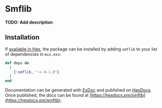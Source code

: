 # Smflib

**TODO: Add description**

## Installation

If [available in Hex](https://hex.pm/docs/publish), the package can be installed
by adding `smflib` to your list of dependencies in `mix.exs`:

```elixir
def deps do
  [
    {:smflib, "~> 0.1.0"}
  ]
end
```

Documentation can be generated with [ExDoc](https://github.com/elixir-lang/ex_doc)
and published on [HexDocs](https://hexdocs.pm). Once published, the docs can
be found at [https://hexdocs.pm/smflib](https://hexdocs.pm/smflib).

